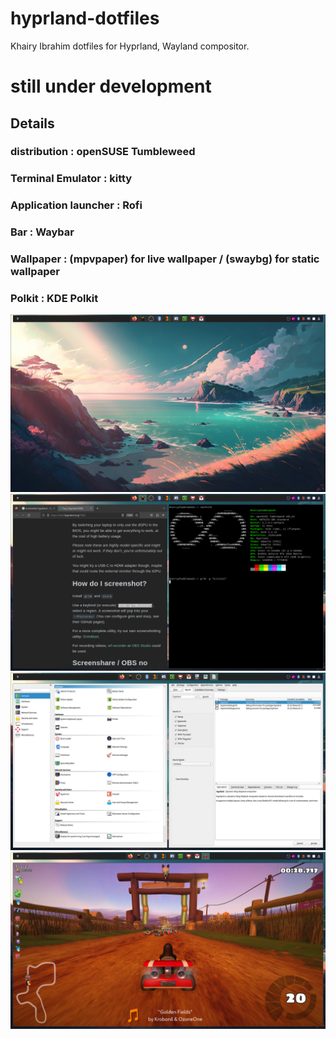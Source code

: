 # hyprland-dotfiles
Khairy Ibrahim dotfiles for Hyprland, Wayland compositor.

# still under development
## Details
### distribution : openSUSE Tumbleweed
### Terminal Emulator : kitty
### Application launcher : Rofi
### Bar : Waybar
### Wallpaper : (mpvpaper) for live wallpaper / (swaybg) for static wallpaper
### Polkit : KDE Polkit

![Screenshot](/screenshots/2.png)
![Screenshot](/screenshots/1.png)
![Screenshot](/screenshots/3.png)
![Screenshot](/screenshots/4.png)
